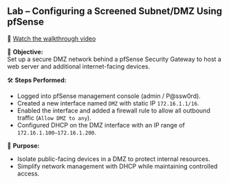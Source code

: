 ## Lab – Configuring a Screened Subnet/DMZ Using pfSense

🎥 [Watch the walkthrough video](https://youtu.be/your-video-id)

🎯 **Objective:**  
Set up a secure DMZ network behind a pfSense Security Gateway to host a web server and additional internet-facing devices.

🛠️ **Steps Performed:**
- Logged into pfSense management console (admin / P@ssw0rd).
- Created a new interface named `DMZ` with static IP `172.16.1.1/16`.
- Enabled the interface and added a firewall rule to allow all outbound traffic (`Allow DMZ to any`).
- Configured DHCP on the DMZ interface with an IP range of `172.16.1.100–172.16.1.200`.

🔐 **Purpose:**
- Isolate public-facing devices in a DMZ to protect internal resources.
- Simplify network management with DHCP while maintaining controlled access.

